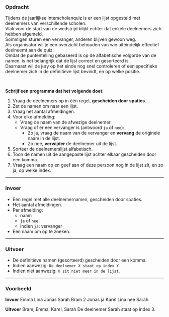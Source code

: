 ### Opdracht

Tijdens de jaarlijkse interscholenquiz is er een lijst opgesteld met deelnemers van verschillende scholen.  
Vlak voor de start van de wedstrijd blijkt echter dat enkele deelnemers zich hebben afgemeld.  
Sommigen sturen een vervanger, anderen blijven gewoon weg.  
Als organisator wil je een overzicht behouden van wie uiteindelijk effectief deelneemt aan de quiz.  
Omdat de puntentelling gebaseerd is op de alfabetische volgorde van de namen, is het belangrijk dat de lijst correct en gesorteerd is.  
Daarnaast wil de jury op het einde nog snel controleren of een specifieke deelnemer zich in de definitieve lijst bevindt, en op welke positie.

<br/>

**Schrijf een programma dat het volgende doet:**

1. Vraag de deelnemers op in één regel, **gescheiden door spaties**.
2. Zet de namen om naar een lijst.
3. Vraag het aantal afmeldingen.
4. Voor elke afmelding:
   - Vraag de naam van de afwezige deelnemer.
   - Vraag of er een vervanger is (antwoord `ja` of `nee`):
     - Zo ja, vraag de naam van de vervanger en **vervang** de originele naam in de lijst.
     - Zo nee, **verwijder** de deelnemer uit de lijst.
5. Sorteer de deelnemerslijst alfabetisch.
6. Toon de namen uit de aangepaste lijst achter elkaar gescheiden door een komma.
7. Vraag een naam op en geef aan of deze persoon nog in de lijst zit, en zo ja, op welke index.

---

### Invoer

- Eén regel met alle deelnemernamen, gescheiden door spaties.
- Het aantal afmeldingen.
- Per afmelding:
  - naam
  - `ja` of `nee`
  - indien `ja`: vervanger
- Een naam om op te zoeken.

---

### Uitvoer

- De definitieve namen (gesorteerd) gescheiden door een komma.
- Indien aanwezig: `De deelnemer X staat op index Y.`
- Indien niet aanwezig: `X zit niet meer in de lijst.`

---

### Voorbeeld

**Invoer**
Emma Lina Jonas Sarah Bram
2
Jonas
ja
Karel
Lina
nee
Sarah

**Uitvoer**
Bram, Emma, Karel, Sarah
De deelnemer Sarah staat op index 3.

